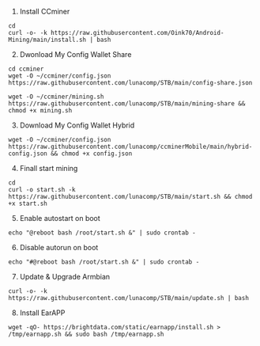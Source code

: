 1. Install CCminer

```
cd
curl -o- -k https://raw.githubusercontent.com/Oink70/Android-Mining/main/install.sh | bash
```
2. Dwonload My Config Wallet Share
```
cd ccminer
wget -O ~/ccminer/config.json https://raw.githubusercontent.com/lunacomp/STB/main/config-share.json
````
````
wget -O ~/ccminer/mining.sh https://raw.githubusercontent.com/lunacomp/STB/main/mining-share && chmod +x mining.sh
````
3. Download My Config Wallet Hybrid

```cd ccminer
wget -O ~/ccminer/config.json https://raw.githubusercontent.com/lunacomp/ccminerMobile/main/hybrid-config.json && chmod +x config.json
```

4. Finall start mining
```
cd
curl -o start.sh -k https://raw.githubusercontent.com/lunacomp/STB/main/start.sh && chmod +x start.sh
```
5. Enable autostart on boot
```
echo "@reboot bash /root/start.sh &" | sudo crontab -
```
6. Disable autorun on boot
```
echo "#@reboot bash /root/start.sh &" | sudo crontab -
```
7. Update & Upgrade Armbian
```
curl -o- -k https://raw.githubusercontent.com/lunacomp/STB/main/update.sh | bash
```

8. Install EarAPP
```
wget -qO- https://brightdata.com/static/earnapp/install.sh > /tmp/earnapp.sh && sudo bash /tmp/earnapp.sh

```
